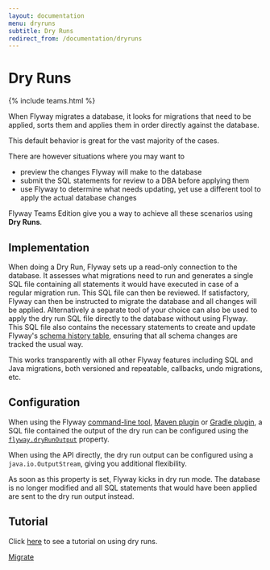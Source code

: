 ```yaml
---
layout: documentation
menu: dryruns
subtitle: Dry Runs
redirect_from: /documentation/dryruns
---
```

# Dry Runs
{% include teams.html %}

When Flyway migrates a database, it looks for migrations that need to be applied, sorts them and applies them in order
directly against the database.

This default behavior is great for the vast majority of the cases.
 
There are however situations where you may want to
- preview the changes Flyway will make to the database
- submit the SQL statements for review to a DBA before applying them
- use Flyway to determine what needs updating, yet use a different tool to apply the actual database changes

Flyway Teams Edition give you a way to achieve all these scenarios using **Dry Runs**.

## Implementation

When doing a Dry Run, Flyway sets up a read-only connection to the database. It assesses what migrations need to run and
generates a single SQL file containing all statements it would have executed in case of a regular migration
run. This SQL file can then be reviewed. If satisfactory, Flyway can then be instructed to migrate the database and
all changes will be applied. Alternatively a separate tool of your choice can also be used to apply the dry run SQL file
directly to the database without using Flyway. This SQL file also contains the necessary statements to create and update Flyway's
[schema history table](/documentation/concepts/migrations#schema-history-table), ensuring that all schema changes are tracked the usual way.

This works transparently with all other Flyway features including SQL and Java migrations, both versioned and repeatable,
callbacks, undo migrations, etc.  

## Configuration

When using the Flyway [command-line tool](/documentation/usage/commandline), [Maven plugin](/documentation/usage/maven) or
[Gradle plugin](/documentation/usage/gradle), a SQL file contained the output of the dry run can be configured using the 
[`flyway.dryRunOutput`](/documentation/configuration/parameters/dryRunOutput) property.

When using the API directly, the dry run output can be configured using a `java.io.OutputStream`, giving you additional
flexibility.

As soon as this property is set, Flyway kicks in dry run mode. The database is no longer modified and all SQL statements
that would have been applied are sent to the dry run output instead.

## Tutorial

Click [here](/documentation/getstarted/advanced/dryruns) to see a tutorial on using dry runs.

<p class="next-steps">
    <a class="btn btn-primary" href="/documentation/command/migrate">Migrate <i class="fa fa-arrow-right"></i></a>
</p>